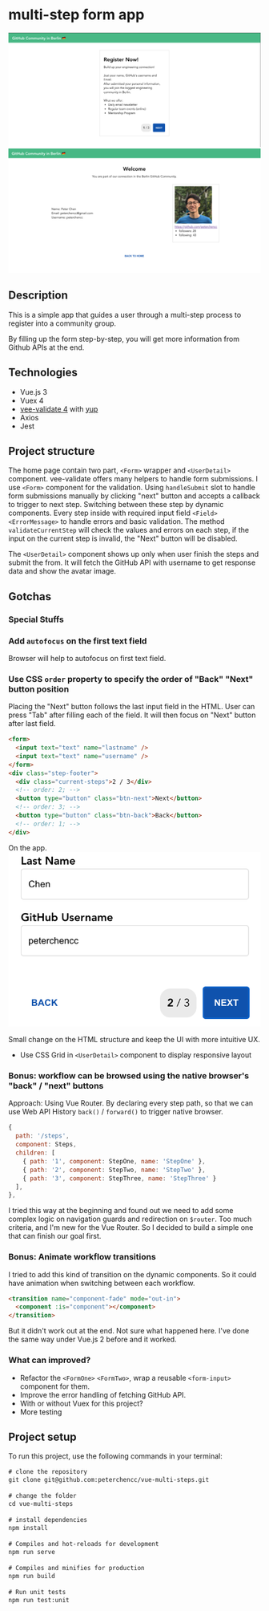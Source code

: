 # multi-step form app

![demo1 - landing](./screenshots/landingpage.png)
![demo2 - userpage](./screenshots/userdetailpage.png)

## Description

This is a simple app that guides a user through a multi-step process to register into a community group.

By filling up the form step-by-step, you will get more information from Github APIs at the end.

## Technologies

- Vue.js 3
- Vuex 4
- [vee-validate 4](https://vee-validate.logaretm.com/v4/) with [yup](https://github.com/jquense/yup)
- Axios
- Jest

## Project structure

The home page contain two part, `<Form>` wrapper and `<UserDetail>` component. vee-validate offers many helpers to handle form submissions. I use `<Form>` component for the validation. Using `handleSubmit` slot to handle form submissions manually by clicking "next" button and accepts a callback to trigger to next step. Switching between these step by dynamic components. Every step inside with required input field `<Field> <ErrorMessage>` to handle errors and basic validation. The method `validateCurrentStep` will check the values and errors on each step, if the input on the current step is invalid, the "Next" button will be disabled.

The `<UserDetail>` component shows up only when user finish the steps and submit the from. It will fetch the GitHub API with username to get response data and show the avatar image.

## Gotchas

### Special Stuffs

### Add `autofocus` on the first text field

Browser will help to autofocus on first text field.

### Use CSS `order` property to specify the order of "Back" "Next" button position

Placing the "Next" button follows the last input field in the HTML. User can press "Tab" after filling each of the field. It will then focus on "Next" button after last field.

```html
<form>
  <input text="text" name="lastname" />
  <input text="text" name="username" />
</form>
<div class="step-footer">
  <div class="current-steps">2 / 3</div>
  <!-- order: 2; -->
  <button type="button" class="btn-next">Next</button>
  <!-- order: 3; -->
  <button type="button" class="btn-back">Back</button>
  <!-- order: 1; -->
</div>
```

On the app.
![On the app.](./screenshots/order-button.png)

Small change on the HTML structure and keep the UI with more intuitive UX.

- Use CSS Grid in `<UserDetail>` component to display responsive layout

### Bonus: workflow can be browsed using the native browser's "back" / "next" buttons

Approach: Using Vue Router. By declaring every step path, so that we can use Web API History `back()` / `forward()` to trigger native browser.

```js
{
  path: '/steps',
  component: Steps,
  children: [
    { path: '1', component: StepOne, name: 'StepOne' },
    { path: '2', component: StepTwo, name: 'StepTwo' },
    { path: '3', component: StepThree, name: 'StepThree' }
  ],
},
```

I tried this way at the beginning and found out we need to add some complex logic on navigation guards and redirection on `$router`. Too much criteria, and I'm new for the Vue Router. So I decided to build a simple one that can finish our goal first.

### Bonus: Animate workflow transitions

I tried to add this kind of transition on the dynamic components. So it could have animation when switching between each workflow.

```html
<transition name="component-fade" mode="out-in">
  <component :is="component"></component>
</transition>
```

But it didn't work out at the end. Not sure what happened here. I've done the same way under Vue.js 2 before and it worked.

### What can improved?

- Refactor the `<FormOne>` `<FormTwo>`, wrap a reusable `<form-input>` component for them.
- Improve the error handling of fetching GitHub API.
- With or without Vuex for this project?
- More testing

## Project setup

To run this project, use the following commands in your terminal:

```
# clone the repository
git clone git@github.com:peterchencc/vue-multi-steps.git

# change the folder
cd vue-multi-steps

# install dependencies
npm install

# Compiles and hot-reloads for development
npm run serve

# Compiles and minifies for production
npm run build

# Run unit tests
npm run test:unit
```
